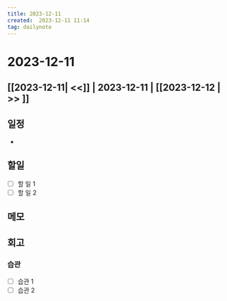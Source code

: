 ```yaml
---
title: 2023-12-11
created:  2023-12-11 11:14
tag: dailynote
---
```

# 2023-12-11
## [[2023-12-11| <<]] | 2023-12-11 | [[2023-12-12 | >> ]]
## 일정
- 

## 할일
- [ ] 할 일 1
- [ ] 할 일 2

## 메모


## 회고
### 습관
- [ ] 습관 1
- [ ] 습관 2
